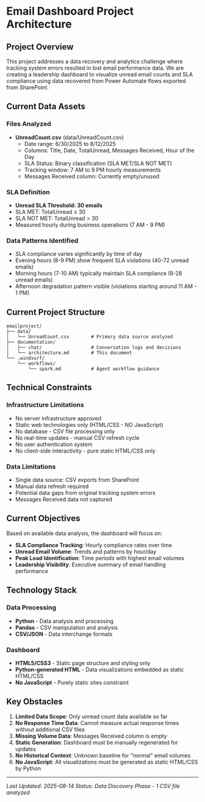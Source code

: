 # Email Dashboard Project Architecture

## Project Overview

This project addresses a data recovery and analytics challenge where tracking system errors resulted in lost email performance data. We are creating a leadership dashboard to visualize unread email counts and SLA compliance using data recovered from Power Automate flows exported from SharePoint.

## Current Data Assets

### Files Analyzed
- **UnreadCount.csv** (data/UnreadCount.csv)
  - Date range: 6/30/2025 to 8/12/2025
  - Columns: Title, Date, TotalUnread, Messages Received, Hour of the Day
  - SLA Status: Binary classification (SLA MET/SLA NOT MET)
  - Tracking window: 7 AM to 9 PM hourly measurements
  - Messages Received column: Currently empty/unused

### SLA Definition
- **Unread SLA Threshold: 30 emails**
- SLA MET: TotalUnread ≤ 30
- SLA NOT MET: TotalUnread > 30
- Measured hourly during business operations (7 AM - 9 PM)

### Data Patterns Identified
- SLA compliance varies significantly by time of day
- Evening hours (8-9 PM) show frequent SLA violations (40-72 unread emails)
- Morning hours (7-10 AM) typically maintain SLA compliance (8-28 unread emails)
- Afternoon degradation pattern visible (violations starting around 11 AM - 1 PM)

## Current Project Structure

```
emailproject/
├── data/
│   └── UnreadCount.csv        # Primary data source analyzed
├── documentation/
│   ├── chat/                  # Conversation logs and decisions
│   └── architecture.md        # This document
└── .windsurf/
    └── workflows/
        └── spark.md           # Agent workflow guidance
```

## Technical Constraints

### Infrastructure Limitations
- No server infrastructure approved
- Static web technologies only (HTML/CSS - NO JavaScript)
- No database - CSV file processing only
- No real-time updates - manual CSV refresh cycle
- No user authentication system
- No client-side interactivity - pure static HTML/CSS only

### Data Limitations
- Single data source: CSV exports from SharePoint
- Manual data refresh required
- Potential data gaps from original tracking system errors
- Messages Received data not captured

## Current Objectives

Based on available data analysis, the dashboard will focus on:
- **SLA Compliance Tracking**: Hourly compliance rates over time
- **Unread Email Volume**: Trends and patterns by hour/day
- **Peak Load Identification**: Time periods with highest email volumes
- **Leadership Visibility**: Executive summary of email handling performance

## Technology Stack

### Data Processing
- **Python** - Data analysis and processing
- **Pandas** - CSV manipulation and analysis
- **CSV/JSON** - Data interchange formats

### Dashboard
- **HTML5/CSS3** - Static page structure and styling only
- **Python-generated HTML** - Data visualizations embedded as static HTML/CSS
- **No JavaScript** - Purely static sites constraint

## Key Obstacles

1. **Limited Data Scope**: Only unread count data available so far
2. **No Response Time Data**: Cannot measure actual response times without additional CSV files
3. **Missing Volume Data**: Messages Received column is empty
4. **Static Generation**: Dashboard must be manually regenerated for updates
5. **No Historical Context**: Unknown baseline for "normal" email volumes
6. **No JavaScript**: All visualizations must be generated as static HTML/CSS by Python

---

*Last Updated: 2025-08-14*
*Status: Data Discovery Phase - 1 CSV file analyzed*